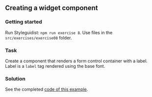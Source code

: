 ## Creating a widget component

### Getting started

Run Styleguidist: `npm run exercise 8`. Use files in the `src/exercises/exercise08` folder.

### Task

Create a component that renders a form control container with a label. Label is a `label` tag rendered using the base font.

### Solution

See the completed [code of this example](../../components/core/Widget/Widget.js).
